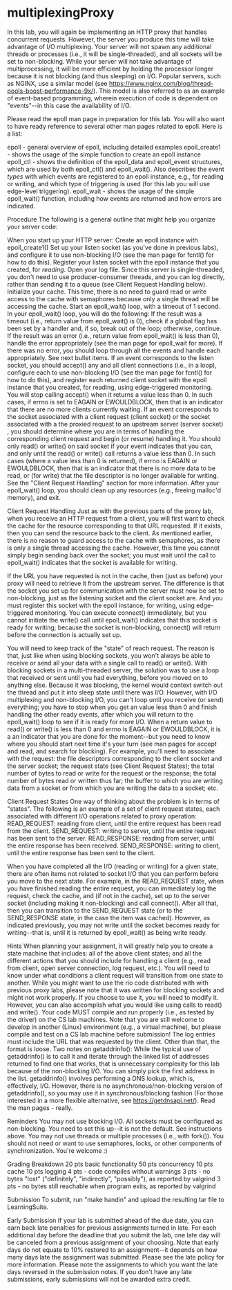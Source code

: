 # multiplexingProxy
In this lab, you will again be implementing an HTTP proxy that handles concurrent requests.  However, the server you produce this time will take advantage of I/O multiplexing.  Your server will not spawn any additional threads or processes (i.e., it will be single-threaded), and all sockets will be set to non-blocking.  While your server will not take advantage of multiprocessing, it will be more efficient by holding the processor longer because it is not blocking (and thus sleeping) on I/O.  Popular servers, such as NGINX, use a similar model (see https://www.nginx.com/blog/thread-pools-boost-performance-9x/).  This model is also referred to as an example of event-based programming, wherein execution of code is dependent on "events"--in this case the availability of I/O.

Please read the epoll man page in preparation for this lab.  You will also want to have ready reference to several other man pages related to epoll.  Here is a list:
 
epoll - general overview of epoll, including detailed examples
epoll_create1 - shows the usage of the simple function to create an epoll instance
epoll_ctl - shows the definition of the epoll_data and epoll_event structures, which are used by both epoll_ctl() and epoll_wait().  Also describes the event *types* with which events are registered to an epoll instance, e.g., for reading or writing, and which type of triggering is used (for this lab you will use edge-level triggering).
epoll_wait - shows the usage of the simple epoll_wait() function, including how events are returned and how errors are indicated.

Procedure
The following is a general outline that might help you organize your server code:
 
When you start up your HTTP server:
Create an epoll instance with epoll_create1()
Set up your listen socket (as you've done in previous labs), and configure it to use non-blocking I/O (see the man page for fcntl() for how to do this).
Register your listen socket with the epoll instance that you created, for *reading*.
Open your log file.  Since this server is single-threaded, you don't need to use producer-consumer threads, and you can log directly, rather than sending it to a queue (see Client Request Handling below).
Initialize your cache.  This time, there is no need to guard read or write access to the cache with semaphores because only a single thread will be accessing the cache.
Start an epoll_wait() loop, with a timeout of 1 second.
In your epoll_wait() loop, you will do the following:
If the result was a timeout (i.e., return value from epoll_wait() is 0), check if a global flag has been set by a handler and, if so, break out of the loop; otherwise, continue.
If the result was an error (i.e., return value from epoll_wait() is less than 0), handle the error appropriately (see the man page for epoll_wait for more).
If there was no error, you should loop through all the events and handle each appropriately.  See next bullet items.
If an event corresponds to the listen socket, you should accept() any and all client connections (i.e., in a loop), configure each to use non-blocking I/O (see the man page for fcntl() for how to do this), and register each returned client socket with the epoll instance that you created, for reading, using edge-triggered monitoring.  You will stop calling accept() when it returns a value less than 0.  In such cases, if errno is set to EAGAIN or EWOULDBLOCK, then that is an indicator that there are no more clients currently waiting.
If an event corresponds to the socket associated with a client request (client socket) or the socket associated with a the proxied request to an upstream server (server socket) , you should determine where you are in terms of handling the corresponding client request and begin (or resume) handling it.  You should only read() or write() on said socket if your event indicates that you can, and only until the read() or write() call returns a value less than 0.  In such cases (where a value less than 0 is returned), if errno is EAGAIN or EWOULDBLOCK, then that is an indicator that there is no more data to be read, or (for write) that the file descriptor is no longer available for writing.  See the "Client Request Handling" section for more information.
After your epoll_wait() loop, you should clean up any resources (e.g., freeing malloc'd memory), and exit.
 
Client Request Handling
Just as with the previous parts of the proxy lab, when you receive an HTTP request from a client, you will first want to check the cache for the resource corresponding to that URL requested.  If it exists, then you can send the resource back to the client.  As mentioned earlier, there is no reason to guard access to the cache with semaphores, as there is only a single thread accessing the cache.  However, this time you cannot simply begin sending back over the socket; you must wait until the call to epoll_wait() indicates that the socket is available for writing.
 
If the URL you have requested is not in the cache, then (just as before) your proxy will need to retrieve it from the upstream server.  The difference is that the socket you set up for communication with the server must now be set to non-blocking, just as the listening socket and the client socket are.  And you must register this socket with the epoll instance, for writing, using edge-triggered monitoring.  You can execute connect() immediately, but you cannot initiate the write() call until epoll_wait() indicates that this socket is ready for writing; because the socket is non-blocking, connect() will return before the connection is actually set up.
 
You will need to keep track of the "state" of reach request.  The reason is that, just like when using blocking sockets, you won't always be able to receive or send all your data with a single call to read() or write().  With blocking sockets in a multi-threaded server, the solution was to use a loop that received or sent until you had everything, before you moved on to anything else.  Because it was blocking, the kernel would context switch out the thread and put it into sleep state until there was I/O.  However, with I/O multiplexing and non-blocking I/O, you can't loop until you receive (or send) everything; you have to stop when you get an value less than 0 and finish handling the other ready events, after which you will return to the epoll_wait() loop to see if it is ready for more I/O.  When a return value to read() or write() is less than 0 and errno is EAGAIN or EWOULDBLOCK, it is a an indicator that you are done for the moment--but you need to know where you should start next time it's your turn (see man pages for accept and read, and search for blocking).  For example, you'll need to associate with the request: the file descriptors corresponding to the client socket and the server socket; the request state (see Client Request States); the total number of bytes to read or write for the request or the response; the total number of bytes read or written thus far; the buffer to which you are writing data from a socket or from which you are writing the data to a socket; etc.
 
Client Request States
One way of thinking about the problem is in terms of "states".  The following is an example of a set of client request states, each associated with different I/O operations related to proxy operation:
READ_REQUEST: reading from client, until the entire request has been read from the client.
SEND_REQUEST: writing to server, until the entire request has been sent to the server.
READ_RESPONSE: reading from server, until the entire response has been received.
SEND_RESPONSE: writing to client, until the entire response has been sent to the client.
 
When you have completed all the I/O (reading or writing) for a given state, there are often items not related to socket I/O that you can perform before you move to the next state.  For example, in the READ_REQUEST state, when you have finished reading the entire request, you can immediately log the request, check the cache, and (if not in the cache), set up to the server socket (including making it non-blocking) and call connect().  After all that, then you can transition to the SEND_REQUEST state (or to the SEND_RESPONSE state, in the case the item was cached).  However, as indicated previously, you may not write until the socket becomes ready for writing--that is, until it is returned by epoll_wait() as being write ready.
 
Hints
When planning your assignment, it will greatly help you to create a state machine that includes: all of the above client states; and all the different actions that you should include for handling a client (e.g., read from client, open server connection, log request, etc.).  You will need to know under what conditions a client request will transition from one state to another.
While you might want to use the rio code distributed with with previous proxy labs, please note that it was written for blocking sockets and might not work properly.  If you choose to use it, you will need to modify it.  However, you can also accomplish what you would like using calls to read() and write().
Your code MUST compile and run properly (i.e., as tested by the driver) on the CS lab machines.  Note that you are still welcome to develop in another (Linux) environment (e.g., a virtual machine), but please compile and test on a CS lab machine before submission!
The log entries must include the URL that was requested by the client.  Other than that, the format is loose.
Two notes on getaddrinfo():
While the typical use of getaddrinfo() is to call it and iterate through the linked list of addresses returned to find one that works, that is unnecessary complexity for this lab because of the non-blocking I/O.  You can simply pick the first address in the list.
getaddrinfo() involves performing a DNS lookup, which is, effectively, I/O.  However, there is no asynchronous/non-blocking version of getaddrinfo(), so you may use it in synchronous/blocking fashion (For those interested in a more flexible alternative, see https://getdnsapi.net/).
Read the man pages - really.
 
Reminders
You may not use blocking I/O.  All sockets must be configured as non-blocking.  You need to set this up--it is not the default.  See instructions above.
You may not use threads or multiple processes (i.e., with fork()).
You should not need or want to use semaphores, locks, or other components of synchronization.  You're welcome :)
 
Grading Breakdown
20 pts basic functionality
50 pts concurrency
10 pts cache
10 pts logging
4 pts - code compiles without warnings
3 pts - no bytes "lost" ("definitely", "indirectly", "possibly"), as reported by valgrind
3 pts - no bytes still reachable when program exits, as reported by valgrind
 
Submission
To submit, run "make handin" and upload the resulting tar file to LearningSuite.
 
Early Submission
If your lab is submitted ahead of the due date, you can earn back late penalties for previous assignments turned in late.  For each additional day before the deadline that you submit the lab, one late day will be canceled from a previous assignment of your choosing.  Note that early days do not equate to 10% restored to an assignment--it depends on how many days late the assignment was submitted.  Please see the late policy for more information.  Please note the assignments to which you want the late days reversed in the submission notes.  If you don't have any late submissions, early submissions will not be awarded extra credit.
